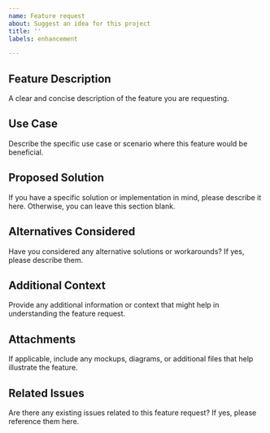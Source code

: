 ```yaml
---
name: Feature request
about: Suggest an idea for this project
title: ''
labels: enhancement

---
```


## Feature Description

A clear and concise description of the feature you are requesting.

## Use Case

Describe the specific use case or scenario where this feature would be beneficial.

## Proposed Solution

If you have a specific solution or implementation in mind, please describe it here. Otherwise, you can leave this section blank.

## Alternatives Considered

Have you considered any alternative solutions or workarounds? If yes, please describe them.

## Additional Context

Provide any additional information or context that might help in understanding the feature request.

## Attachments

If applicable, include any mockups, diagrams, or additional files that help illustrate the feature.

## Related Issues

Are there any existing issues related to this feature request? If yes, please reference them here.
